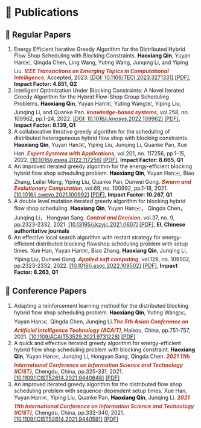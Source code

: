 # 📖 Publications

## 📝 Regular Papers

1. Energy Efficient Iterative Greedy Algorithm for the Distributed Hybrid Flow Shop Scheduling with Blocking Constraints. <span style="color:black">**Haoxiang Qin**</span>, Yuyan Han✉️, Qingda Chen, Ling Wang, Yuting Wang, Junqing Li, and Yiping Liu. <span style="color:#b6321c" id="TETCI">***IEEE Transactions on Emerging Topics in Computational Intelligence***</span>, Accepted, 2023. [\[DOI: 10.1109/TECI.2023.3271331\]](https://ieeexplore.ieee.org/document/10121391) [\[PDF\]](/pdf/DBHFSP_TETCI.pdf), **Impact Factor: 4.851, Q2**
2. Intelligent Optimization Under Blocking Constraints: A Novel Iterated Greedy Algorithm for the Hybrid Flow-Shop Group Scheduling Problems. <span style="color:black">**Haoxiang Qin**</span>, Yuyan Han✉️, Yuting Wang✉️, Yiping Liu, Junqing Li, and Quanke Pan. <span style="color:#b6321c">***knowledge-based systems***</span>, vol.258, no. 109962, pp.1-24, 2022. [\[DOI: 10.1016/j.knosys.2022.109962\]](https://www.sciencedirect.com/science/article/pii/S0950705122010553) [\[PDF\]](/pdf/DBHFSP_KBS.pdf), **Impact Factor: 8.139, Q1**
3. A collaborative iterative greedy algorithm for the scheduling of distributed heterogeneous hybrid flow shop with blocking constraints. <span style="color:black">**Haoxiang Qin**</span>, Yuyan Han✉️, Yiping Liu, Junqing Li, Quanke Pan, Xue Han. <span style="color:#b6321c">***Expert Systems with Applications***</span>, vol.201, no. 117256, pp.1-15, 2022, [\[10.1016/j.eswa.2022.117256\]](https://www.sciencedirect.com/science/article/abs/pii/S0957417422006315) [\[PDF\]](/pdf/DBHFSP_ESWA.pdf), **Impact Factor: 8.665, Q1**
4. An improved iterated greedy algorithm for the energy-efficient blocking hybrid flow shop scheduling problem. <span style="color:black">**Haoxiang Qin**</span>, Yuyan Han✉️, Biao Zhang, Leilei Meng, Yiping Liu, Quanke Pan, Dunwei Gong. <span style="color:#b6321c">***Swarm and Evolutionary Computation***</span>, vol.69, no. 100992, pp.1-18, 2021. [\[10.1016/j.swevo.2021.100992\]](https://www.sciencedirect.com/science/article/abs/pii/S2210650221001541) [\[PDF\]](/pdf/BHFSP_SWEVO.pdf), **Impact Factor: 10.267, Q1**
5. A double level mutation iterated greedy algorithm for blocking hybrid flow shop scheduling. <span style="color:black">**Haoxiang Qin**</span>, Yuyan Han✉️， Qingda Chen， Junqing Li， Hongyan Sang. <span style="color:#b6321c">***Control and Decision***</span>, vol.37, no. 9, pp.2323-2332, 2021. [\[10.13195/j.kzyjc.2021.0607\]](https://kns.cnki.net/kcms2/article/abstract?v=pbvOL2cnFbIphAMVPFs9TwXrLQnIRXiVSTC5Nf7PsYIP51Sms43Ofyi4uGCjYngsqmVi19Jb98swIXlbf58A0JcGn48k0Xf2rcITBBWmSk-b5AbixEoY9Qydn0EHnv38qhA7C7ZfGELsu21tRVeY4A==&uniplatform=NZKPT&language=CHS) [\[PDF\]](/pdf/BHFSP_CAD.pdf), **EI, Chinese authoritative journals**
6. An effective local search algorithm with restart strategy for energy-efficient distributed blocking flowshop scheduling problem with setup times. Xue Han, Yuyan Han✉️, Biao Zhang, <span style="color:black">**Haoxiang Qin**</span>, Junqing Li, Yiping Liu, Dunwei Gong. <span style="color:#b6321c">***Applied soft computing***</span>, vol.129, no. 109502, pp.2323-2332, 2022. [\[10.1016/j.asoc.2022.109502\]](https://www.sciencedirect.com/science/article/abs/pii/S1568494622005920?via%3Dihub) [\[PDF\]](/pdf/DBFSP_ASOC.pdf), **Impact Factor: 8.263, Q1**

## 💬 Conference Papers
1. Adapting a reinforcement learning method for the distributed blocking hybrid flow shop scheduling problem. <span style="color:black">**Haoxiang Qin**</span>, Yuting Wang✉️, Yuyan Han✉️, Qingda Chen, Junqing Li.<span style="color:#b6321c">***The 5th Asian Conference on Artificial Intelligence Technology (ACAIT)***</span>, Haikou, China, pp.751-757, 2021. [\[10.1109/ACAIT53529.2021.9731228\]](https://ieeexplore.ieee.org/abstract/document/9731228) [\[PDF\]](/pdf/ACAIT2021.pdf) 
2. A quick and effective iterated greedy algorithm for energy-efficient hybrid flow shop scheduling problem with blocking constraint. <span style="color:black">**Haoxiang Qin**</span>, Yuyan Han✉️, Junqing Li, Hongyan Sang, Qingda Chen. <span style="color:#b6321c">***2021 11th International Conference on Information Science and Technology (ICIST)***</span>, Chengdu, China, pp.325-331, 2021. [\[10.1109/ICIST52614.2021.9440648\]](https://ieeexplore.ieee.org/abstract/document/9440648) [\[PDF\]](/pdf/ICIST_qin2021.pdf) 
3. An improved iterated greedy algorithm for the distributed flow shop scheduling problem with sequence-dependent setup times. Xue Han, Yuyan Han✉️, Yiping Liu, Quanke Pan, <span style="color:black">**Haoxiang Qin**</span>, Junqing Li. <span style="color:#b6321c">***2021 11th International Conference on Information Science and Technology (ICIST)***</span>, Chengdu, China, pp.332-340, 2021. [\[10.1109/ICIST52614.2021.9440591\]](https://ieeexplore.ieee.org/document/9440591) [\[PDF\]](/pdf/ICIST_han2021.pdf) 

